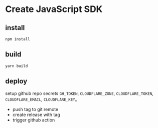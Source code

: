 # Create JavaScript SDK

## install

```
npm install
```

## build

```
yarn build
```

## deploy

setup github repo secrets `GH_TOKEN`, `CLOUDFLARE_ZONE`, `CLOUDFLARE_TOKEN`, `CLOUDFLARE_EMAIL`, `CLOUDFLARE_KEY`。

- push tag to git remote
- create release with tag
- trigger github action

